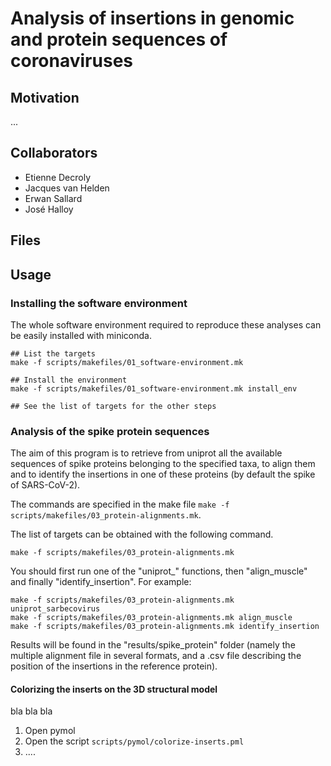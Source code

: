 # Analysis of insertions in genomic and protein sequences of coronaviruses

## Motivation

...

## Collaborators

- Etienne Decroly
- Jacques van Helden
- Erwan Sallard
- José Halloy

## Files

## Usage

### Installing the software environment

The whole software environment required to reproduce these analyses can be easily installed with miniconda.


```
## List the targets
make -f scripts/makefiles/01_software-environment.mk

## Install the environment
make -f scripts/makefiles/01_software-environment.mk install_env

## See the list of targets for the other steps

```

### Analysis of the spike protein sequences

The aim of this program is to retrieve from uniprot all the available sequences of spike proteins belonging to the specified taxa, to align them and to identify the insertions in one of these proteins (by default the spike of SARS-CoV-2).

The commands are specified in the make file `make -f scripts/makefiles/03_protein-alignments.mk`. 

The list of targets can be obtained with the following command.

```
make -f scripts/makefiles/03_protein-alignments.mk
```

You should first run one of the "uniprot_" functions, then "align_muscle" and finally "identify_insertion". For example:

```
make -f scripts/makefiles/03_protein-alignments.mk uniprot_sarbecovirus
make -f scripts/makefiles/03_protein-alignments.mk align_muscle
make -f scripts/makefiles/03_protein-alignments.mk identify_insertion
```

Results will be found in the "results/spike_protein" folder (namely the multiple alignment file in several formats, and a .csv file describing the position of the insertions in the reference protein).

#### Colorizing the inserts on the 3D structural model

bla bla bla

1. Open pymol
2. Open the script `scripts/pymol/colorize-inserts.pml`
3. ....




